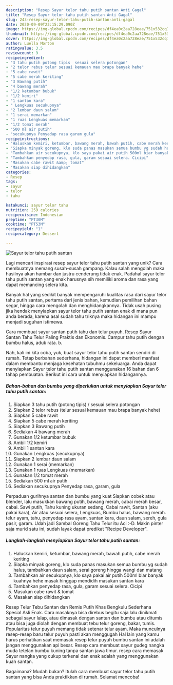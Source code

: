 ```yaml
---
description: "Resep Sayur telor tahu putih santan Anti Gagal"
title: "Resep Sayur telor tahu putih santan Anti Gagal"
slug: 243-resep-sayur-telor-tahu-putih-santan-anti-gagal
date: 2020-09-09T23:15:29.090Z
image: https://img-global.cpcdn.com/recipes/df4ea0c2aa728eae/751x532cq70/sayur-telor-tahu-putih-santan-foto-resep-utama.jpg
thumbnail: https://img-global.cpcdn.com/recipes/df4ea0c2aa728eae/751x532cq70/sayur-telor-tahu-putih-santan-foto-resep-utama.jpg
cover: https://img-global.cpcdn.com/recipes/df4ea0c2aa728eae/751x532cq70/sayur-telor-tahu-putih-santan-foto-resep-utama.jpg
author: Luella Morton
ratingvalue: 3.5
reviewcount: 9
recipeingredient:
- "3 tahu putih potong tipis  sesuai selera potongan"
- "2 telor rebus telur sesuai kemauan mau brapa banyak hehe"
- "5 cabe rawit"
- "5 cabe merah keriting"
- "3 Bawang putih"
- "4 bawang merah"
- "1/2 ketumbar bubuk"
- "1/2 kemiri"
- "1 santan kara"
- " Lengkuas secukupnya"
- "2 lembar daun salam"
- "1 serai memarkan"
- "1 ruas Lengkuas memarkan"
- "1/2 tomat merah"
- "500 ml air putih"
- "secukupnya Penyedap rasa garam gula"
recipeinstructions:
- "Haluskan kemiri, ketumbar, bawang merah, bawah putih, cabe merah keriting"
- "Siapka minyak goreng, klo suda panas masukan semua bumbu yg sudah halus, tambahkan daun salam, serai goreng hingga wangi dan matang"
- "Tambahkan air secukupnya, klo saya pakai air putih 500ml biar banyak kuahnya hehe masak hinggap mendidih masukan santan kara"
- "Tambahkan penyedap rasa, gula, garam sesuai selera. Cicipi"
- "Masukan cabe rawit &amp; tomat"
- "Masakan siap dihidangkan"
categories:
- Resep
tags:
- sayur
- telor
- tahu

katakunci: sayur telor tahu 
nutrition: 259 calories
recipecuisine: Indonesian
preptime: "PT30M"
cooktime: "PT53M"
recipeyield: "1"
recipecategory: Dessert

---
```



![Sayur telor tahu putih santan](https://img-global.cpcdn.com/recipes/df4ea0c2aa728eae/751x532cq70/sayur-telor-tahu-putih-santan-foto-resep-utama.jpg)

Lagi mencari inspirasi resep sayur telor tahu putih santan yang unik? Cara membuatnya memang susah-susah gampang. Kalau salah mengolah maka hasilnya akan hambar dan justru cenderung tidak enak. Padahal sayur telor tahu putih santan yang enak harusnya sih memiliki aroma dan rasa yang dapat memancing selera kita.

Banyak hal yang sedikit banyak mempengaruhi kualitas rasa dari sayur telor tahu putih santan, pertama dari jenis bahan, kemudian pemilihan bahan segar, hingga cara mengolah dan menghidangkannya. Tidak usah pusing jika hendak menyiapkan sayur telor tahu putih santan enak di mana pun anda berada, karena asal sudah tahu triknya maka hidangan ini mampu menjadi suguhan istimewa.

Cara membuat sayur santan putih tahu dan telur puyuh. Resep Sayur Santan Tahu Telur Paling Praktis dan Ekonomis. Campur tahu putih dengan bumbu halus, aduk rata. b.


Nah, kali ini kita coba, yuk, buat sayur telor tahu putih santan sendiri di rumah. Tetap berbahan sederhana, hidangan ini dapat memberi manfaat dalam membantu menjaga kesehatan tubuhmu sekeluarga. Anda dapat menyiapkan Sayur telor tahu putih santan menggunakan 16 bahan dan 6 tahap pembuatan. Berikut ini cara untuk menyiapkan hidangannya.

<!--inarticleads1-->

##### Bahan-bahan dan bumbu yang diperlukan untuk menyiapkan Sayur telor tahu putih santan:

1. Siapkan 3 tahu putih (potong tipis) / sesuai selera potongan
1. Siapkan 2 telor rebus (telur sesuai kemauan mau brapa banyak hehe)
1. Siapkan 5 cabe rawit
1. Siapkan 5 cabe merah keriting
1. Siapkan 3 Bawang putih
1. Sediakan 4 bawang merah
1. Gunakan 1/2 ketumbar bubuk
1. Ambil 1/2 kemiri
1. Ambil 1 santan kara
1. Gunakan  Lengkuas (secukupnya)
1. Siapkan 2 lembar daun salam
1. Gunakan 1 serai (memarkan)
1. Gunakan 1 ruas Lengkuas (memarkan)
1. Gunakan 1/2 tomat merah
1. Sediakan 500 ml air putih
1. Sediakan secukupnya Penyedap rasa, garam, gula


Perpaduan gurihnya santan dan bumbu yang kuat Siapkan cobek atau blender, lalu masukkan bawang putih, bawang merah, cabai merah besar, cabai. Sawi putih, Tahu kuning ukuran sedang, Cabai rawit, Santan (aku pakai kara), Air atau sesuai selera, Lengkuas, Bumbu halus, bawang merah. telur ayam, tahu, penyedap rasa ayam, santan kara, daun salam, sereh, gula pasir, garam. Udah jadi Sambal Goreng Tahu Telur itu Aci :-D. Makin pinter saja murid satu ini, sudah layak dapat predikat &#34;Recipe Developer&#34;. 

<!--inarticleads2-->

##### Langkah-langkah menyiapkan Sayur telor tahu putih santan:

1. Haluskan kemiri, ketumbar, bawang merah, bawah putih, cabe merah keriting
1. Siapka minyak goreng, klo suda panas masukan semua bumbu yg sudah halus, tambahkan daun salam, serai goreng hingga wangi dan matang
1. Tambahkan air secukupnya, klo saya pakai air putih 500ml biar banyak kuahnya hehe masak hinggap mendidih masukan santan kara
1. Tambahkan penyedap rasa, gula, garam sesuai selera. Cicipi
1. Masukan cabe rawit &amp; tomat
1. Masakan siap dihidangkan


Resep Telur Tebu Santan dan Remis Putih Khas Bengkulu Sederhana Spesial Asli Enak. Cara masaknya bisa direbus begitu saja lalu dinikmati sebagai sayur lalap, atau dimasak dengan santan dan bumbu atau ditumis atau bisa juga diolah dengan membuat tebu telur goreng, bakar, tumis. Popularitas telur puyuh memang tidak setenar telur ayam. Maka munculnya resep-resep baru telur puyuh pasti akan menggugah Hal lain yang kamu harus perhatikan saat memasak resep telur puyuh bumbu santan ini adalah jangan menggunakan api besar. Resep cara membuat sayur gudeg nangka muda tetelan bumbu kuning tanpa santan jawa timur. resep cara memasak Sayur nangka yang cukup terkenal dan enak adalah yang menggunakan kuah santan. 

Bagaimana? Mudah bukan? Itulah cara membuat sayur telor tahu putih santan yang bisa Anda praktikkan di rumah. Selamat mencoba!
